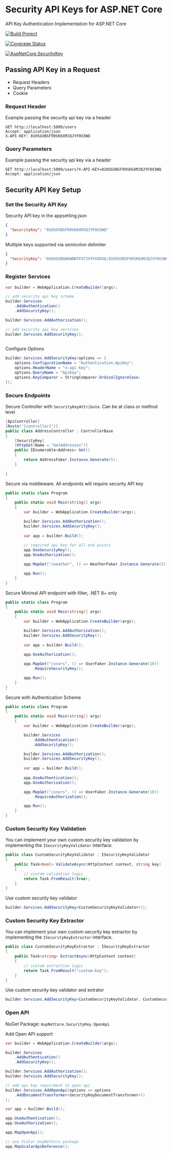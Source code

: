 # Security API Keys for ASP.NET Core

API Key Authentication Implementation for ASP.NET Core

[![Build Project](https://github.com/loresoft/AspNetCore.SecurityKey/actions/workflows/dotnet.yml/badge.svg)](https://github.com/loresoft/AspNetCore.SecurityKey/actions/workflows/dotnet.yml)

[![Coverage Status](https://coveralls.io/repos/github/loresoft/AspNetCore.SecurityKey/badge.svg?branch=main)](https://coveralls.io/github/loresoft/AspNetCore.SecurityKey?branch=main)

[![AspNetCore.SecurityKey](https://img.shields.io/nuget/v/AspNetCore.SecurityKey.svg)](https://www.nuget.org/packages/AspNetCore.SecurityKey/)


## Passing API Key in a Request

- Request Headers
- Query Parameters
- Cookie

### Request Header

Example passing the security api key via a header

```
GET http://localhost:5009/users
Accept: application/json
X-API-KEY: 01HSGVBSF99SK6XMJQJYF0X3WQ
```

### Query Parameters


Example passing the security api key via a header

```
GET http://localhost:5009/users?X-API-KEY=01HSGVBSF99SK6XMJQJYF0X3WQ
Accept: application/json
```

## Security API Key Setup

### Set the Security API Key

Security API key in the appsetting.json

```json
{
  "SecurityKey": "01HSGVBSF99SK6XMJQJYF0X3WQ"
}
```

Multiple keys supported via semicolon delimiter


```json
{
  "SecurityKey": "01HSGVBGWXWDWTFGTJSYFXXDXQ;01HSGVBSF99SK6XMJQJYF0X3WQ"
}
```

### Register Services

```c#
var builder = WebApplication.CreateBuilder(args);

// add security api key scheme
builder.Services
    .AddAuthentication()
    .AddSecurityKey(); 

builder.Services.AddAuthorization();

// add security api key services
builder.Services.AddSecurityKey();
  
```

Configure Options

```c#
builder.Services.AddSecurityKey(options => {
    options.ConfigurationName = "Authentication:ApiKey";
    options.HeaderName = "x-api-key";
    options.QueryName = "ApiKey";
    options.KeyComparer = StringComparer.OrdinalIgnoreCase;
});
```

### Secure Endpoints

Secure Controller with `SecurityKeyAttribute`.  Can be at class or method level

```c#
[ApiController]
[Route("[controller]")]
public class AddressController : ControllerBase
{
    [SecurityKey]
    [HttpGet(Name = "GetAddresses")]
    public IEnumerable<Address> Get()
    {
        return AddressFaker.Instance.Generate(5);
    }

}
```

Secure via middleware.  All endpoints will require security API key

```c#
public static class Program
{
    public static void Main(string[] args)
    {
        var builder = WebApplication.CreateBuilder(args);

        builder.Services.AddAuthorization();
        builder.Services.AddSecurityKey();
        
        var app = builder.Build();
    
        // required api key for all end points
        app.UseSecurityKey();
        app.UseAuthorization();

        app.MapGet("/weather", () => WeatherFaker.Instance.Generate(5));

        app.Run();
    }
}
```

Secure Minimal API endpoint with filter, .NET 8+ only

```c#
public static class Program
{
    public static void Main(string[] args)
    {
        var builder = WebApplication.CreateBuilder(args);

        builder.Services.AddAuthorization();
        builder.Services.AddSecurityKey();
        
        var app = builder.Build();
    
        app.UseAuthorization();

        app.MapGet("/users", () => UserFaker.Instance.Generate(10))
            .RequireSecurityKey();

        app.Run();
    }
}
```

Secure with Authentication Scheme

```c#
public static class Program
{
    public static void Main(string[] args)
    {
        var builder = WebApplication.CreateBuilder(args);

        builder.Services
            .AddAuthentication()
            .AddSecurityKey();

        builder.Services.AddAuthorization();
        builder.Services.AddSecurityKey();
        
        var app = builder.Build();
    
        app.UseAuthentication();
        app.UseAuthorization();

        app.MapGet("/users", () => UserFaker.Instance.Generate(10))
            .RequireAuthorization();

        app.Run();
    }
}
```

### Custom Security Key Validation

You can implement your own custom security key validation by implementing the `ISecurityKeyValidator` interface.

```c#
public class CustomSecurityKeyValidator : ISecurityKeyValidator
{
    public Task<bool> ValidateAsync(HttpContext context, string key)
    {
        // custom validation logic
        return Task.FromResult(true);
    }
}
```

Use custom security key validator

```c#
builder.Services.AddSecurityKey<CustomSecurityKeyValidator>();
```

### Custom Security Key Extractor

You can implement your own custom security key extractor by implementing the `ISecurityKeyExtractor` interface.

```c#
public class CustomSecurityKeyExtractor : ISecurityKeyExtractor
{
    public Task<string> ExtractAsync(HttpContext context)
    {
        // custom extraction logic
        return Task.FromResult("custom-key");
    }
}
```

Use custom security key validator and extrator

```c#
builder.Services.AddSecurityKey<CustomSecurityKeyValidator, CustomSecurityKeyExtractor>();
```

### Open API 

NuGet Package: `AspNetCore.SecurityKey.OpenApi`

Add Open API support 

```c#
var builder = WebApplication.CreateBuilder(args);

builder.Services
    .AddAuthentication()
    .AddSecurityKey();

builder.Services.AddAuthorization();
builder.Services.AddSecurityKey();

// add api key requirment to open api
builder.Services.AddOpenApi(options => options
    .AddDocumentTransformer<SecurityKeyDocumentTransformer>()
);

var app = builder.Build();

app.UseAuthentication();
app.UseAuthorization();

app.MapOpenApi();

// use Scalar.AspNetCore package 
app.MapScalarApiReference();
```
